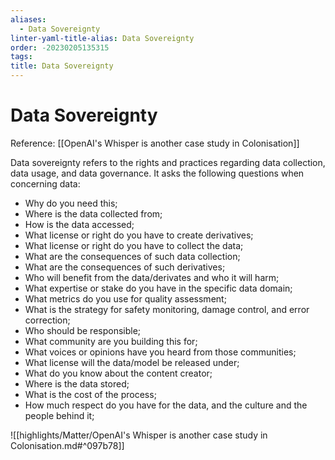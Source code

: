 ```yaml
---
aliases:
  - Data Sovereignty
linter-yaml-title-alias: Data Sovereignty
order: -20230205135315
tags: 
title: Data Sovereignty
---
```


# Data Sovereignty

Reference: [[OpenAI's Whisper is another case study in Colonisation]]

Data sovereignty refers to the rights and practices regarding data collection, data usage, and data governance. It asks the following questions when concerning data:

- Why do you need this;
- Where is the data collected from;
- How is the data accessed;
- What license or right do you have to create derivatives;
- What license or right do you have to collect the data;
- What are the consequences of such data collection;
- What are the consequences of such derivatives;
- Who will benefit from the data/derivates and who it will harm;
- What expertise or stake do you have in the specific data domain;
- What metrics do you use for quality assessment;
- What is the strategy for safety monitoring, damage control, and error correction;
- Who should be responsible;
- What community are you building this for;
- What voices or opinions have you heard from those communities;
- What license will the data/model be released under;
- What do you know about the content creator;
- Where is the data stored;
- What is the cost of the process;
- How much respect do you have for the data, and the culture and the people behind it;

![[highlights/Matter/OpenAI's Whisper is another case study in Colonisation.md#^097b78]]